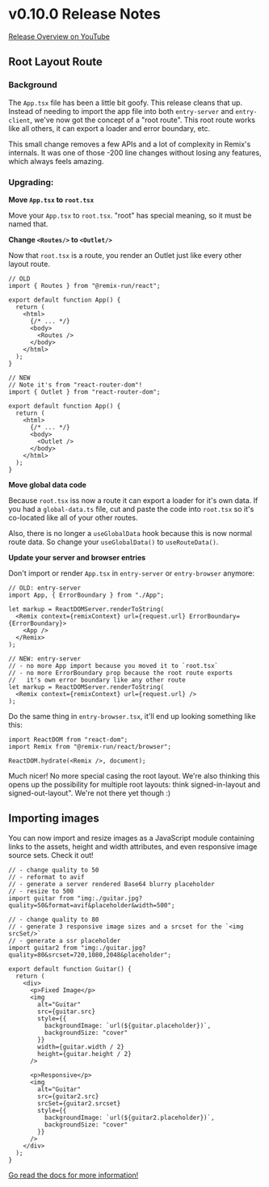 # v0.10.0 Release Notes

[Release Overview on YouTube](https://youtu.be/Lbno7RupWOM?list=PLXoynULbYuEAUa4X_Fbo-eUzEpZbcRlKf)

## Root Layout Route

### Background

The `App.tsx` file has been a little bit goofy. This release cleans that up. Instead of needing to import the app file into both `entry-server` and `entry-client`, we've now got the concept of a "root route". This root route works like all others, it can export a loader and error boundary, etc.

This small change removes a few APIs and a lot of complexity in Remix's internals. It was one of those -200 line changes without losing any features, which always feels amazing.

### Upgrading:

**Move `App.tsx` to `root.tsx`**

Move your `App.tsx` to `root.tsx`. "root" has special meaning, so it must be named that.

**Change `<Routes/>` to `<Outlet/>`**

Now that `root.tsx` is a route, you render an Outlet just like every other layout route.

```tsx
// OLD
import { Routes } from "@remix-run/react";

export default function App() {
  return (
    <html>
      {/* ... */}
      <body>
        <Routes />
      </body>
    </html>
  );
}

// NEW
// Note it's from "react-router-dom"!
import { Outlet } from "react-router-dom";

export default function App() {
  return (
    <html>
      {/* ... */}
      <body>
        <Outlet />
      </body>
    </html>
  );
}
```

**Move global data code**

Because `root.tsx` iss now a route it can export a loader for it's own data. If you had a `global-data.ts` file, cut and paste the code into `root.tsx` so it's co-located like all of your other routes.

Also, there is no longer a `useGlobalData` hook because this is now normal route data. So change your `useGlobalData()` to `useRouteData()`.

**Update your server and browser entries**

Don't import or render `App.tsx` in `entry-server` or `entry-browser` anymore:

```tsx
// OLD: entry-server
import App, { ErrorBoundary } from "./App";

let markup = ReactDOMServer.renderToString(
  <Remix context={remixContext} url={request.url} ErrorBoundary={ErrorBoundary}>
    <App />
  </Remix>
);

// NEW: entry-server
// - no more App import because you moved it to `root.tsx`
// - no more ErrorBoundary prop because the root route exports
//   it's own error boundary like any other route
let markup = ReactDOMServer.renderToString(
  <Remix context={remixContext} url={request.url} />
);
```

Do the same thing in `entry-browser.tsx`, it'll end up looking something like this:

```tsx
import ReactDOM from "react-dom";
import Remix from "@remix-run/react/browser";

ReactDOM.hydrate(<Remix />, document);
```

Much nicer! No more special casing the root layout. We're also thinking this opens up the possibility for multiple root layouts: think signed-in-layout and signed-out-layout". We're not there yet though :)

## Importing images

You can now import and resize images as a JavaScript module containing links to the assets, height and width attributes, and even responsive image source sets. Check it out!

```tsx
// - change quality to 50
// - reformat to avif
// - generate a server rendered Base64 blurry placeholder
// - resize to 500
import guitar from "img:./guitar.jpg?quality=50&format=avif&placeholder&width=500";

// - change quality to 80
// - generate 3 responsive image sizes and a srcset for the `<img srcSet/>`
// - generate a ssr placeholder
import guitar2 from "img:./guitar.jpg?quality=80&srcset=720,1080,2048&placeholder";

export default function Guitar() {
  return (
    <div>
      <p>Fixed Image</p>
      <img
        alt="Guitar"
        src={guitar.src}
        style={{
          backgroundImage: `url(${guitar.placeholder})`,
          backgroundSize: "cover"
        }}
        width={guitar.width / 2}
        height={guitar.height / 2}
      />

      <p>Responsive</p>
      <img
        alt="Guitar"
        src={guitar2.src}
        srcSet={guitar2.srcset}
        style={{
          backgroundImage: `url(${guitar2.placeholder})`,
          backgroundSize: "cover"
        }}
      />
    </div>
  );
}
```

[Go read the docs for more information!](https://remix.run/dashboard/docs/images)

